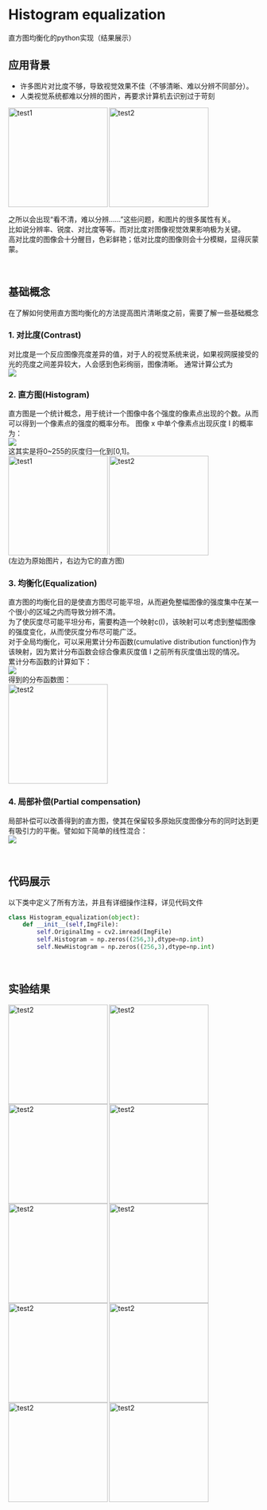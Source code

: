 # Histogram equalization
直方图均衡化的python实现（结果展示）
## 应用背景
- 许多图片对比度不够，导致视觉效果不佳（不够清晰、难以分辨不同部分）。   
- 人类视觉系统都难以分辨的图片，再要求计算机去识别过于苛刻
<img src="https://github.com/EsakaKyo/Histogram_equqlization/blob/master/pic/Test.jpg" align="left" alt="test1" title="GitHub,Social Coding" width="200" height="200" />
<img src="https://github.com/EsakaKyo/Histogram_equqlization/blob/master/pic/Test(2).jpg" align="mid" alt="test2" title="GitHub,Social Coding" width="200" height="200" />

之所以会出现“看不清，难以分辨……”这些问题，和图片的很多属性有关。   
比如说分辨率、锐度、对比度等等。而对比度对图像视觉效果影响极为关键。   
高对比度的图像会十分醒目，色彩鲜艳；低对比度的图像则会十分模糊，显得灰蒙蒙。

<br/>   

## 基础概念
在了解如何使用直方图均衡化的方法提高图片清晰度之前，需要了解一些基础概念
### 1. 对比度(Contrast)   
对比度是一个反应图像亮度差异的值，对于人的视觉系统来说，如果视网膜接受的光的亮度之间差异较大，人会感到色彩绚丽，图像清晰。
        通常计算公式为    
        <img src="http://chart.googleapis.com/chart?cht=tx&chl=C=\frac{I_{max}+I_{v}}{I_{min}+I_{v}}" style="border:none;">

### 2. 直方图(Histogram)   
直方图是一个统计概念，用于统计一个图像中各个强度的像素点出现的个数。从而可以得到一个像素点的强度的概率分布。
图像 x 中单个像素点出现灰度 I 的概率为：   
        <img src="http://chart.googleapis.com/chart?cht=tx&chl= p_x(i)=\frac{n_i}{n}" style="border:none;">   
这其实是将0~255的灰度归一化到[0,1]。   
<img src="https://github.com/EsakaKyo/Histogram_equqlization/blob/master/pic/Test.jpg" align="left" alt="test1" title="GitHub,Social Coding" width="200" height="200" />
<img src="https://github.com/EsakaKyo/Histogram_equqlization/blob/master/pic/origin_histogram.jpg"  alt="test2" title="GitHub,Social Coding" width="200" height="200" />    
(左边为原始图片，右边为它的直方图)

### 3. 均衡化(Equalization)   
直方图的均衡化目的是使直方图尽可能平坦，从而避免整幅图像的强度集中在某一个很小的区域之内而导致分辨不清。   
为了使灰度尽可能平坦分布，需要构造一个映射c(I)，该映射可以考虑到整幅图像的强度变化，从而使灰度分布尽可能广泛。   
对于全局均衡化，可以采用累计分布函数(cumulative distribution function)作为该映射，因为累计分布函数会综合像素灰度值 I 之前所有灰度值出现的情况。   
累计分布函数的计算如下：   
<img src="http://chart.googleapis.com/chart?cht=tx&chl= c(I)=\frac{1}{N}\sum_{i=0}^{I}h(i)=c(I-1)+\frac{1}{N}h(I)" style="border:none;">    
得到的分布函数图：   
<img src="https://github.com/EsakaKyo/Histogram_equqlization/blob/master/pic/origin_cdf.jpg"  alt="test2" title="GitHub,Social Coding" width="200" height="200" />    


### 4. 局部补偿(Partial compensation)   
局部补偿可以改善得到的直方图，使其在保留较多原始灰度图像分布的同时达到更有吸引力的平衡。譬如如下简单的线性混合：   
<img src="http://chart.googleapis.com/chart?cht=tx&chl= f(I)=(1-\alpha)I + \alpha c(I)" style="border:none;">     
    
<br/>

## 代码展示
以下类中定义了所有方法，并且有详细操作注释，详见代码文件
```python
class Histogram_equalization(object):
    def __init__(self,ImgFile):
        self.OriginalImg = cv2.imread(ImgFile)
        self.Histogram = np.zeros((256,3),dtype=np.int)
        self.NewHistogram = np.zeros((256,3),dtype=np.int)
```

<br/>

## 实验结果
<img src="https://github.com/EsakaKyo/Histogram_equlization/blob/master/pic/NewTest(1).jpg"  align ="left" alt="test2" title="GitHub,Social Coding" width="200" height="200" />
<img src="https://github.com/EsakaKyo/Histogram_equlization/blob/master/pic/Test(1).jpg"  alt="test2" title="GitHub,Social Coding" width="200" height="200" />
   
<img src="https://github.com/EsakaKyo/Histogram_equlization/blob/master/pic/NewTest(2).jpg"  align ="left"  alt="test2" title="GitHub,Social Coding" width="200" height="200" />
<img src="https://github.com/EsakaKyo/Histogram_equlization/blob/master/pic/Test(2).jpg"  alt="test2" title="GitHub,Social Coding" width="200" height="200" />
   
<img src="https://github.com/EsakaKyo/Histogram_equlization/blob/master/pic/NewTest(3).jpg"  align ="left"  alt="test2" title="GitHub,Social Coding" width="200" height="200" /> 
<img src="https://github.com/EsakaKyo/Histogram_equlization/blob/master/pic/Test(3).jpg"  alt="test2" title="GitHub,Social Coding" width="200" height="200" /> 
   
<img src="https://github.com/EsakaKyo/Histogram_equlization/blob/master/pic/NewTest(4).jpg"  align ="left"  alt="test2" title="GitHub,Social Coding" width="200" height="200" />
<img src="https://github.com/EsakaKyo/Histogram_equlization/blob/master/pic/Test(4).jpg"  alt="test2" title="GitHub,Social Coding" width="200" height="200" />
   
<img src="https://github.com/EsakaKyo/Histogram_equlization/blob/master/pic/NewTest(5).jpg"  align ="left"  alt="test2" title="GitHub,Social Coding" width="200" height="200" />
<img src="https://github.com/EsakaKyo/Histogram_equlization/blob/master/pic/Test(5).jpg"  alt="test2" title="GitHub,Social Coding" width="200" height="200" />
